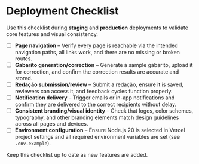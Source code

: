 # Deployment Checklist

Use this checklist during **staging** and **production** deployments to validate core features and visual consistency.

- [ ] **Page navigation** – Verify every page is reachable via the intended navigation paths, all links work, and there are no missing or broken routes.
- [ ] **Gabarito generation/correction** – Generate a sample gabarito, upload it for correction, and confirm the correction results are accurate and stored.
- [ ] **Redação submission/review** – Submit a redação, ensure it is saved, reviewers can access it, and feedback cycles function properly.
- [ ] **Notification delivery** – Trigger emails or in-app notifications and confirm they are delivered to the correct recipients without delay.
- [ ] **Consistent branding/visual identity** – Check that logos, color schemes, typography, and other branding elements match design guidelines across all pages and devices.
- [ ] **Environment configuration** – Ensure Node.js 20 is selected in Vercel project settings and all required environment variables are set (see `.env.example`).

Keep this checklist up to date as new features are added.
